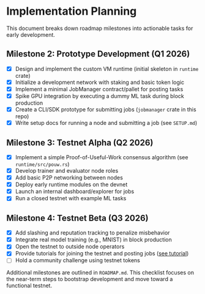 # Implementation Planning

This document breaks down roadmap milestones into actionable tasks for early development.

## Milestone 2: Prototype Development (Q1 2026)
- [x] Design and implement the custom VM runtime (initial skeleton in `runtime` crate)
- [x] Initialize a development network with staking and basic token logic
- [x] Implement a minimal JobManager contract/pallet for posting tasks
- [x] Spike GPU integration by executing a dummy ML task during block production
- [x] Create a CLI/SDK prototype for submitting jobs (`jobmanager` crate in this repo)
- [x] Write setup docs for running a node and submitting a job (see `SETUP.md`)

## Milestone 3: Testnet Alpha (Q2 2026)
- [x] Implement a simple Proof-of-Useful-Work consensus algorithm (see `runtime/src/pouw.rs`)
- [x] Develop trainer and evaluator node roles
- [x] Add basic P2P networking between nodes
- [x] Deploy early runtime modules on the devnet
- [x] Launch an internal dashboard/explorer for jobs
- [x] Run a closed testnet with example ML tasks

## Milestone 4: Testnet Beta (Q3 2026)
- [x] Add slashing and reputation tracking to penalize misbehavior
- [x] Integrate real model training (e.g., MNIST) in block production
 - [x] Open the testnet to outside node operators
 - [x] Provide tutorials for joining the testnet and posting jobs ([see tutorial](TESTNET_TUTORIAL.md))
 - [ ] Hold a community challenge using testnet tokens

Additional milestones are outlined in `ROADMAP.md`. This checklist focuses on the near-term steps to bootstrap development and move toward a functional testnet.

